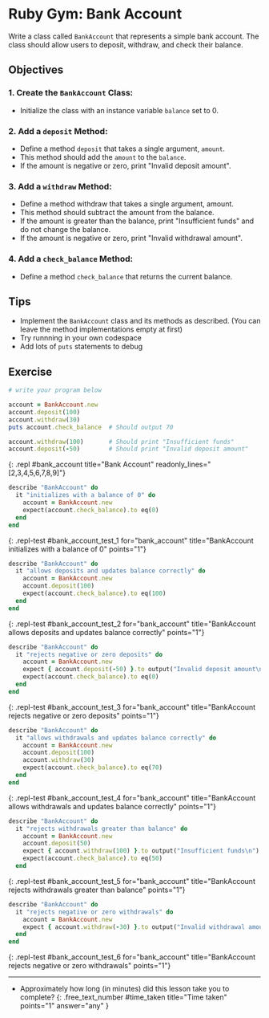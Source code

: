 # Ruby Gym: Bank Account
Write a class called `BankAccount` that represents a simple bank account. The class should allow users to deposit, withdraw, and check their balance.

## Objectives

### 1. Create the `BankAccount` Class:
- Initialize the class with an instance variable `balance` set to 0.

### 2. Add a `deposit` Method:
- Define a method `deposit` that takes a single argument, `amount`.
- This method should add the `amount` to the `balance`.
- If the amount is negative or zero, print "Invalid deposit amount".

### 3. Add a `withdraw` Method:
- Define a method withdraw that takes a single argument, amount.
- This method should subtract the amount from the balance.
- If the amount is greater than the balance, print "Insufficient funds" and do not change the balance.
- If the amount is negative or zero, print "Invalid withdrawal amount".

### 4. Add a `check_balance` Method:
- Define a method `check_balance` that returns the current balance.

## Tips
- Implement the `BankAccount` class and its methods as described. (You can leave the method implementations empty at first)
- Try runnning in your own codespace
- Add lots of `puts` statements to debug

<!--## Solution
```ruby
class BankAccount
  def initialize
    @balance = 0
  end

  def deposit(amount)
    if amount > 0
      @balance += amount
    else
      puts "Invalid deposit amount"
    end
  end

  def withdraw(amount)
    if amount > 0
      if amount <= @balance
        @balance -= amount
      else
        puts "Insufficient funds"
      end
    else
      puts "Invalid withdrawal amount"
    end
  end

  def check_balance
    @balance
  end
end
```-->

## Exercise

```ruby
# write your program below

account = BankAccount.new
account.deposit(100)
account.withdraw(30)
puts account.check_balance  # Should output 70

account.withdraw(100)       # Should print "Insufficient funds"
account.deposit(-50)        # Should print "Invalid deposit amount"
```
{: .repl #bank_account title="Bank Account" readonly_lines="[2,3,4,5,6,7,8,9]"}

```ruby
describe "BankAccount" do
  it "initializes with a balance of 0" do
    account = BankAccount.new
    expect(account.check_balance).to eq(0)
  end
end
```
{: .repl-test #bank_account_test_1 for="bank_account" title="BankAccount initializes with a balance of 0" points="1"}

```ruby
describe "BankAccount" do
  it "allows deposits and updates balance correctly" do
    account = BankAccount.new
    account.deposit(100)
    expect(account.check_balance).to eq(100)
  end
end
```
{: .repl-test #bank_account_test_2 for="bank_account" title="BankAccount allows deposits and updates balance correctly" points="1"}

```ruby
describe "BankAccount" do
  it "rejects negative or zero deposits" do
    account = BankAccount.new
    expect { account.deposit(-50) }.to output("Invalid deposit amount\n").to_stdout
    expect(account.check_balance).to eq(0)
  end
end
```
{: .repl-test #bank_account_test_3 for="bank_account" title="BankAccount rejects negative or zero deposits" points="1"}

```ruby
describe "BankAccount" do
  it "allows withdrawals and updates balance correctly" do
    account = BankAccount.new
    account.deposit(100)
    account.withdraw(30)
    expect(account.check_balance).to eq(70)
  end
end
```
{: .repl-test #bank_account_test_4 for="bank_account" title="BankAccount allows withdrawals and updates balance correctly" points="1"}

```ruby
describe "BankAccount" do
  it "rejects withdrawals greater than balance" do
    account = BankAccount.new
    account.deposit(50)
    expect { account.withdraw(100) }.to output("Insufficient funds\n").to_stdout
    expect(account.check_balance).to eq(50)
  end
```
{: .repl-test #bank_account_test_5 for="bank_account" title="BankAccount rejects withdrawals greater than balance" points="1"}

```ruby
describe "BankAccount" do
  it "rejects negative or zero withdrawals" do
    account = BankAccount.new
    expect { account.withdraw(-30) }.to output("Invalid withdrawal amount\n").to_stdout
  end
end
```
{: .repl-test #bank_account_test_6 for="bank_account" title="BankAccount rejects negative or zero withdrawals" points="1"}

---

- Approximately how long (in minutes) did this lesson take you to complete?
{: .free_text_number #time_taken title="Time taken" points="1" answer="any" }
